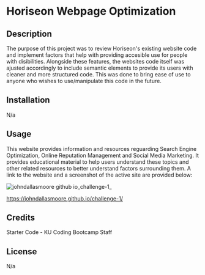 # Horiseon Webpage Optimization

## Description
The purpose of this project was to review Horiseon's existing website code and implement factors that help with providing accesible use for people with disibilities.  Alongside these features, the websites code itself was ajusted accordingly to include semantic elements to provide its users with cleaner and more structured code.  This was done to bring ease of use to anyone who wishes to use/manipulate this code in the future. 

## Installation
N/a

## Usage
This website provides information and resources reguarding Search Engine Optimization, Online Reputation Management and Social Media Marketing.  It provides educational material to help users understand these topics and other related resources to better understand factors surrounding them.  A link to the website and a screenshot of the active site are provided below:

![johndallasmoore github io_challenge-1_](https://user-images.githubusercontent.com/121253666/226454041-f7dd97b3-6847-4acb-bf7b-1a0276b6401b.png)

https://johndallasmoore.github.io/challenge-1/

## Credits
Starter Code - KU Coding Bootcamp Staff

## License
N/a